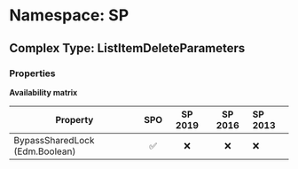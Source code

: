 # Namespace: SP

## Complex Type: ListItemDeleteParameters

### Properties

**Availability matrix**

Property | SPO | SP 2019 | SP 2016 | SP 2013
----------|:---:|:-------:|:-------:|:-------
BypassSharedLock (Edm.Boolean) | ✅ | ❌ | ❌ | ❌
